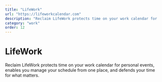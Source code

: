 ```yaml
---
title: "LifeWork"
url: "https://lifeworkcalendar.com"
description: "Reclaim LifeWork protects time on your work calendar for personal events, enables you manage your schedule from one place, and defends your time for what matters."
category: "work"
order: 12
---
```


# LifeWork

Reclaim LifeWork protects time on your work calendar for personal events, enables you manage your schedule from one place, and defends your time for what matters.
